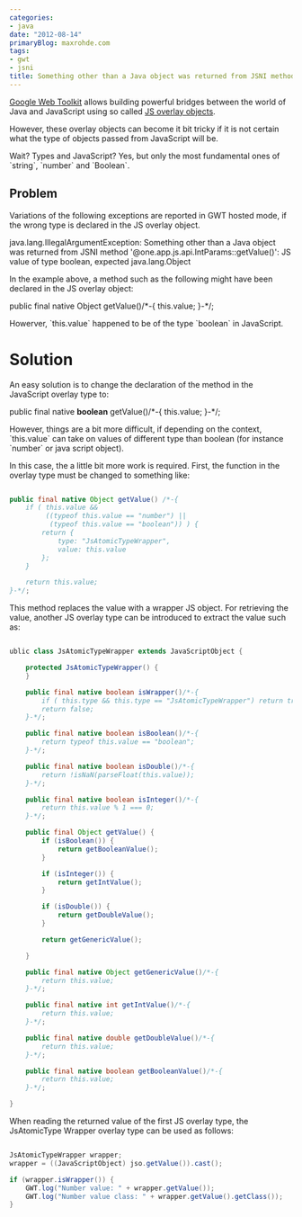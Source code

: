 ```yaml
---
categories:
- java
date: "2012-08-14"
primaryBlog: maxrohde.com
tags:
- gwt
- jsni
title: Something other than a Java object was returned from JSNI method
---
```


[Google Web Toolkit](https://developers.google.com/web-toolkit/) allows building powerful bridges between the world of Java and JavaScript using so called [JS overlay objects](http://googlewebtoolkit.blogspot.co.nz/2008/08/getting-to-really-know-gwt-part-2.html).

However, these overlay objects can become it bit tricky if it is not certain what the type of objects passed from JavaScript will be.

Wait? Types and JavaScript? Yes, but only the most fundamental ones of \`string\`, \`number\` and \`Boolean\`.

## Problem

Variations of the following exceptions are reported in GWT hosted mode, if the wrong type is declared in the JS overlay object.

java.lang.IllegalArgumentException: Something other than a Java object was returned from JSNI method '@one.app.js.api.IntParams::getValue()': JS value of type boolean, expected java.lang.Object

In the example above, a method such as the following might have been declared in the JS overlay object:

public final native Object getValue()/\*-{ this.value; }-\*/;

Howerver, \`this.value\` happened to be of the type \`boolean\` in JavaScript.

# Solution

An easy solution is to change the declaration of the method in the JavaScript overlay type to:

public final native **boolean** getValue()/\*-{ this.value; }-\*/;

However, things are a bit more difficult, if depending on the context, \`this.value\` can take on values of different type than boolean (for instance \`number\` or java script object).

In this case, the a little bit more work is required. First, the function in the overlay type must be changed to something like:

```java

public final native Object getValue() /*-{
	if ( this.value &&
	     ((typeof this.value == "number") ||
	      (typeof this.value == "boolean")) ) {
		return {
			type: "JsAtomicTypeWrapper",
			value: this.value
		};
	}

	return this.value;
}-*/;
```

This method replaces the value with a wrapper JS object. For retrieving the value, another JS overlay type can be introduced to extract the value such as:

```java

ublic class JsAtomicTypeWrapper extends JavaScriptObject {

	protected JsAtomicTypeWrapper() {
	}

	public final native boolean isWrapper()/*-{
		if ( this.type && this.type == "JsAtomicTypeWrapper") return true;
		return false;
	}-*/;

	public final native boolean isBoolean()/*-{
		return typeof this.value == "boolean";
	}-*/;

	public final native boolean isDouble()/*-{
		return !isNaN(parseFloat(this.value));
	}-*/;

	public final native boolean isInteger()/*-{
		return this.value % 1 === 0;
	}-*/;

	public final Object getValue() {
		if (isBoolean()) {
			return getBooleanValue();
		}

		if (isInteger()) {
			return getIntValue();
		}

		if (isDouble()) {
			return getDoubleValue();
		}

		return getGenericValue();

	}

	public final native Object getGenericValue()/*-{
		return this.value;
	}-*/;

	public final native int getIntValue()/*-{
		return this.value;
	}-*/;

	public final native double getDoubleValue()/*-{
		return this.value;
	}-*/;

	public final native boolean getBooleanValue()/*-{
		return this.value;
	}-*/;

}
```

When reading the returned value of the first JS overlay type, the JsAtomicType Wrapper overlay type can be used as follows:

```java

JsAtomicTypeWrapper wrapper;
wrapper = ((JavaScriptObject) jso.getValue()).cast();

if (wrapper.isWrapper()) {
	GWT.log("Number value: " + wrapper.getValue());
	GWT.log("Number value class: " + wrapper.getValue().getClass());
}
```